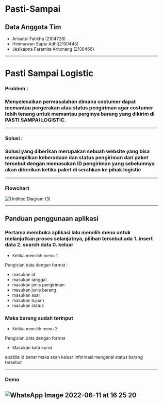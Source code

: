 # Pasti-Sampai

## Data Anggota Tim
- Anisatul Fatikha (2104726)
- Himmawan Sapta Adhi(2100445)
- Jesikapna Paramita Aritonang (2100456)

---

# Pasti Sampai Logistic

### Problem :
### Menyelesaikan permasalahan dimana costumer dapat memantau pergerakan atau status pengiriman agar costumer lebih tenang untuk memantau perginya barang yang dikirim di PASTI SAMPAI LOGISTIC. 

---
### Solusi :
### Solusi yang diberikan merupakan sebuah website yang bisa menampilkan keberadaan dan status pengiriman dari paket tersebut dengan memasukan ID pengiriman yang sebelumnya akan diberikan ketika paket di serahkan ke pihak logistic


---
### Flowchart
![Untitled Diagram (3)](https://user-images.githubusercontent.com/107292960/173191715-1dabf574-aa1f-4f6f-b33d-cd5b2d11fe9d.jpg)


---
## Panduan penggunaan aplikasi
### Pertama membuka aplikasi lalu memilih menu untuk melanjutkan proses selanjutnya, pilihan tersebut ada 1. insert data 2. search data 0. keluar

* Ketika memiliih menu 1

Pengisian data dengan format : 
* masukan id
* masukan tanggal
* masukan jenis pengiriman
* masukan jenis barang
* masukan asal
* masukan tujuan
* masukan status
### Maka barang sudah terinput

* Ketika memilih menu 2
  
Pengisian data dengan format
* Masukan kata kunci
  
apabila id benar maka akan keluar informasi mengenai status barang tersebut

---
### Demo
![WhatsApp Image 2022-06-11 at 16 25 20](https://user-images.githubusercontent.com/107292960/173191759-88701482-d563-41ca-907c-6952fa66ea06.jpeg)
---
